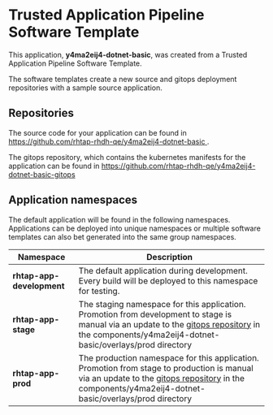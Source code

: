 # Trusted Application Pipeline Software Template

This application, **y4ma2eij4-dotnet-basic**, was created from a Trusted Application Pipeline Software Template.

The software templates create a new source and gitops deployment repositories with a sample source application. 

## Repositories

The source code for your application can be found in [https://github.com/rhtap-rhdh-qe/y4ma2eij4-dotnet-basic ](https://github.com/rhtap-rhdh-qe/y4ma2eij4-dotnet-basic ).
 
The gitops repository, which contains the kubernetes manifests for the application can be found in 
[https://github.com/rhtap-rhdh-qe/y4ma2eij4-dotnet-basic-gitops ](https://github.com/rhtap-rhdh-qe/y4ma2eij4-dotnet-basic-gitops ) 

## Application namespaces 

The default application will be found in the following namespaces. Applications can be deployed into unique namespaces or multiple software templates can also bet generated into the same group namespaces.  

|  Namespace   |  Description   |  
| -------- | -------- |   
| **rhtap-app-development** | The default application during development. Every build will be deployed to this namespace for testing. | 
| **rhtap-app-stage** | The staging namespace for this application. Promotion from development to stage is manual via an update to the [gitops repository](https://github.com/rhtap-rhdh-qe/y4ma2eij4-dotnet-basic-gitops ) in the components/y4ma2eij4-dotnet-basic/overlays/prod directory |  
| **rhtap-app-prod** | The production namespace for this application. Promotion from stage to production is manual via an update to the [gitops repository](https://github.com/rhtap-rhdh-qe/y4ma2eij4-dotnet-basic-gitops ) in the components/y4ma2eij4-dotnet-basic/overlays/prod directory | 